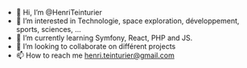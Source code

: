- 👋 Hi, I’m @HenriTeinturier
- 👀 I’m interested in Technologie, space exploration, développement, sports, sciences, ...
- 🌱 I’m currently learning Symfony, React, PHP and JS.
- 💞️ I’m looking to collaborate on différent projects
- 📫 How to reach me henri.teinturier@gmail.com

<!---
HenriTeinturier/HenriTeinturier is a ✨ special ✨ repository because its `README.md` (this file) appears on your GitHub profile.
You can click the Preview link to take a look at your changes.
--->

